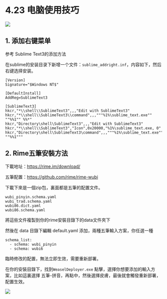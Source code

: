# 4.23 电脑使用技巧

![](http://image.iswbm.com/20200602135014.png)

## 1. 添加右键菜单

参考 Sublime Text3的添加方法

在sublime的安装目录下新增一个文件：`sublime_addright.inf`，内容如下，然后右键选择安装。

```
[Version]
Signature="$Windows NT$"

[DefaultInstall]
AddReg=SublimeText3

[SublimeText3]
hkcr,"*\\shell\\SublimeText3",,,"Edit with SublimeText3"
hkcr,"*\\shell\\SublimeText3\\command",,,"""%1%\sublime_text.exe"" ""%%1"" %%*"
hkcr,"Directory\shell\SublimeText3",,,"Edit with SublimeText3"
hkcr,"*\\shell\\SublimeText3","Icon",0x20000,"%1%\sublime_text.exe, 0"
hkcr,"Directory\shell\SublimeText3\command",,,"""%1%\sublime_text.exe"" ""%%1"""
```

## 2. Rime五筆安裝方法

下載地址：https://rime.im/download/

五筆配置：https://github.com/rime/rime-wubi

下載下來是一個zip包，裏面都是五筆的配置文件。

```
wubi_pinyin.schema.yaml
wubi_trad.schema.yaml
wubi86.dict.yaml
wubi86.schema.yaml
```

將這些文件複製到你的rime安裝目錄下的data文件夾下

然後在 data 目錄下編輯 default.yaml 添加，兩種五筆輸入方案，你任選一種

```
schema_list:
  - schema: wubi_pinyin
  - schema: wubi6
```

臨時修改的配置，無法立即生效，需要重新部署。

在你的安裝目錄下，找到`WeaselDeployer.exe` 點擊，選擇你想要添加的輸入方案，比如這裏選擇 五筆-拼音，再點中，然後選擇皮膚，最後就會觸發重新部署，配置生效。

![](http://image.iswbm.com/20200119143952.png)

